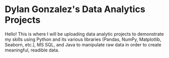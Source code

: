 # Dylan Gonzalez's Data Analytics Projects

Hello!
This is where I will be uploading data analytic projects to demonstrate my skills using Python and its various libraries (Pandas, NumPy, Matplotlib, Seaborn, etc.), MS SQL, and Java
to manipulate raw data in order to create meaningful, readible data.
